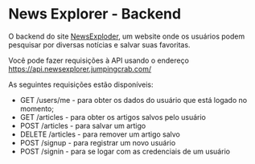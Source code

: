 # News Explorer - Backend

O backend do site [NewsExploder](https://api.newsexplorer.jumpingcrab.com/), um website onde os usuários podem pesquisar por diversas notícias e salvar suas favoritas.

Você pode fazer requisições à API usando o endereço https://api.newsexplorer.jumpingcrab.com/

As seguintes requisições estão disponíveis:

- GET /users/me - para obter os dados do usuário que está logado no momento;
- GET /articles - para obter os artigos salvos pelo usuário
- POST /articles - para salvar um artigo
- DELETE /articles - para remover um artigo salvo
- POST /signup - para registrar um novo usuário
- POST /signin - para se logar com as credenciais de um usuário
